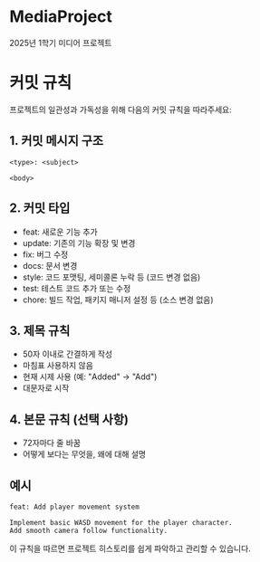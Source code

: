 # MediaProject
2025년 1학기 미디어 프로젝트

# 커밋 규칙

프로젝트의 일관성과 가독성을 위해 다음의 커밋 규칙을 따라주세요:

## 1. 커밋 메시지 구조
```
<type>: <subject>

<body>

```

## 2. 커밋 타입
- feat: 새로운 기능 추가
- update: 기존의 기능 확장 및 변경
- fix: 버그 수정
- docs: 문서 변경
- style: 코드 포맷팅, 세미콜론 누락 등 (코드 변경 없음)
- test: 테스트 코드 추가 또는 수정
- chore: 빌드 작업, 패키지 매니저 설정 등 (소스 변경 없음)

## 3. 제목 규칙
- 50자 이내로 간결하게 작성
- 마침표 사용하지 않음
- 현재 시제 사용 (예: "Added" -> "Add")
- 대문자로 시작

## 4. 본문 규칙 (선택 사항)
- 72자마다 줄 바꿈
- 어떻게 보다는 무엇을, 왜에 대해 설명

## 예시
```
feat: Add player movement system

Implement basic WASD movement for the player character.
Add smooth camera follow functionality.

```

이 규칙을 따르면 프로젝트 히스토리를 쉽게 파악하고 관리할 수 있습니다.
